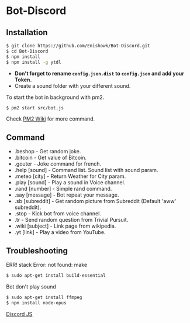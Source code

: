 # Bot-Discord

## Installation

```sh
$ git clone https://github.com/Enishowk/Bot-Discord.git
$ cd Bot-Discord
$ npm install
$ npm install -g ytdl
```

- **Don't forget to rename `config.json.dist` to `config.json` and add your Token.**
- Create a sound folder with your different sound.

To start the bot in background with pm2.

```sh
$ pm2 start src/bot.js
```

Check [PM2 Wiki](https://github.com/Unitech/pm2/wiki) for more command.

## Command

- .beshop - Get random joke.
- .bitcoin - Get value of Bitcoin.
- .gouter - Joke command for french.
- .help [sound] - Command list. Sound list with sound param.
- .meteo [city] - Return Weather for City param.
- .play [sound] - Play a sound in Voice channel.
- .rand [number] - Simple rand command.
- .say [message] - Bot repeat your message.
- .sb [subreddit] - Get random picture from Subreddit (Default 'aww' subreddit).
- .stop - Kick bot from voice channel.
- .tr - Send random question from Trivial Pursuit.
- .wiki [subject] - Link page from wikipedia.
- .yt [link] - Play a video from YouTube.

## Troubleshooting

ERR! stack Error: not found: make

```sh
$ sudo apt-get install build-essential
```

Bot don't play sound

```sh
$ sudo apt-get install ffmpeg
$ npm install node-opus
```

[Discord JS](https://github.com/hydrabolt/discord.js/)
